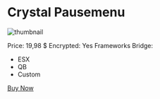 # Crystal Pausemenu

![thumbnail](https://dunb17ur4ymx4.cloudfront.net/packages/images/253c7ef025f3debf538adfc7212e9955c31497c9.png)

Price: 19,98 $
Encrypted: Yes
Frameworks Bridge:
- ESX
- QB
- Custom

<a href="https://crystal-store.xyz/packages/6462029" target="_blank">Buy Now</a>
